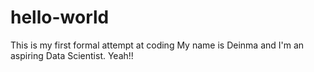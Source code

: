 # hello-world
This is my first formal attempt at coding
My name is Deinma and I'm an aspiring Data Scientist. Yeah!!
